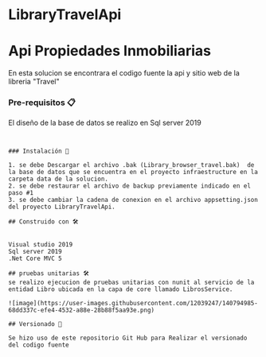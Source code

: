 # LibraryTravelApi
# Api Propiedades Inmobiliarias

En esta solucion se encontrara el codigo fuente la api y sitio web de la libreria "Travel"




### Pre-requisitos 📋
El diseño de la base de datos se realizo en Sql server 2019
```


### Instalación 🔧

1. se debe Descargar el archivo .bak (Library_browser_travel.bak)  de la base de datos que se encuentra en el proyecto infraestructure en la carpeta data de la solucion.
2. se debe restaurar el archivo de backup previamente indicado en el paso #1
3. se debe cambiar la cadena de conexion en el archivo appsetting.json del proyecto LibraryTravelApi.

## Construido con 🛠️


Visual studio 2019
Sql server 2019
.Net Core MVC 5

## pruebas unitarias 🛠️
se realizo ejecucion de pruebas unitarias con nunit al servicio de la entidad Libro ubicada en la capa de core llamado LibrosService.

![image](https://user-images.githubusercontent.com/12039247/140794985-68dd337c-efe4-4532-a88e-28b88f5aa93e.png)

## Versionado 📌

Se hizo uso de este repositorio Git Hub para Realizar el versionado del codigo fuente




